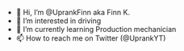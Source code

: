 - 👋 Hi, I’m @UprankFinn aka Finn K.
- 👀 I’m interested in driving
- 🌱 I’m currently learning Production mechanician
- 📫 How to reach me on Twitter (@UprankYT)

<!---
UprankFinn/UprankFinn is a ✨ special ✨ repository because its `README.md` (this file) appears on your GitHub profile.
You can click the Preview link to take a look at your changes.
--->
